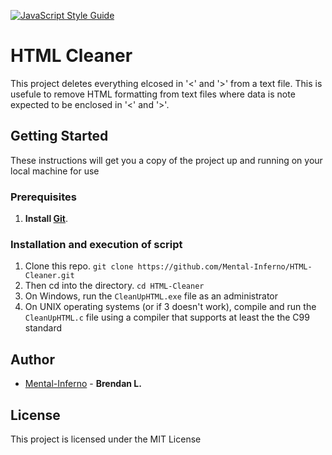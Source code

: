 [![JavaScript Style Guide](https://img.shields.io/badge/code_style-standard-brightgreen.svg)](https://standardjs.com)
# HTML Cleaner

This project deletes everything elcosed in '<' and '>' from a text file.
This is usefule to remove HTML formatting from text files where data is note expected to be enclosed in '<' and '>'.


## Getting Started

These instructions will get you a copy of the project up and running on your local machine for use


### Prerequisites

1. **Install [Git](https://git-scm.com/downloads)**.


### Installation and execution of script

1. Clone this repo. `git clone https://github.com/Mental-Inferno/HTML-Cleaner.git`
2. Then cd into the directory. `cd HTML-Cleaner`
3. On Windows, run the `CleanUpHTML.exe` file as an administrator
4. On UNIX operating systems (or if 3 doesn't work), compile and run the `CleanUpHTML.c` file using a compiler that supports at least the the C99 standard


## Author

* [Mental-Inferno](https://github.com/Mental-Inferno) -
**Brendan L.**


## License

This project is licensed under the MIT License
